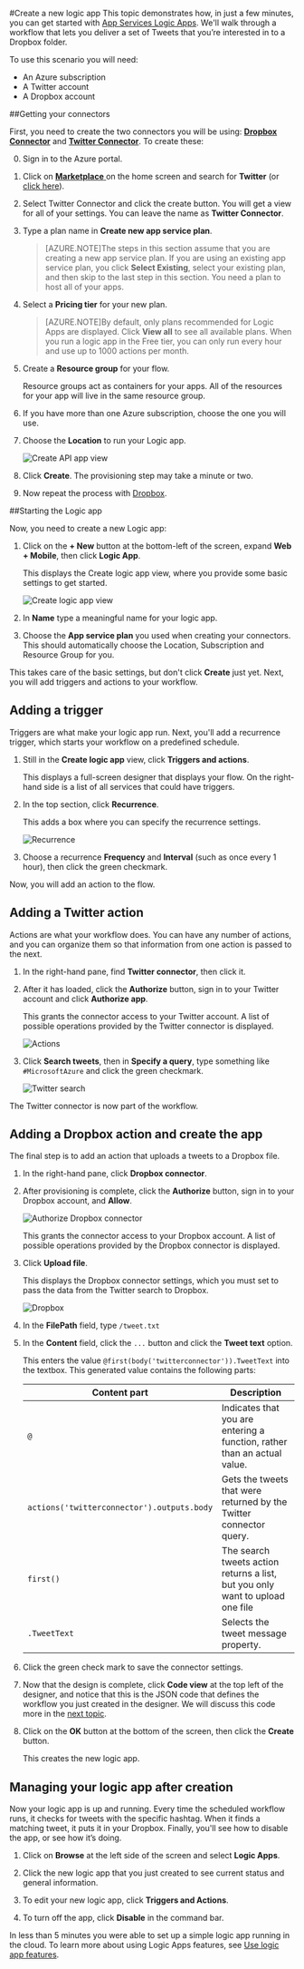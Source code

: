 <properties 
	pageTitle="Create a Logic App" 
	description="Get started with creating a basic Logic App" 
	authors="stepsic-microsoft-com" 
	manager="dwrede" 
	editor="" 
	services="app-service\logic" 
	documentationCenter=""/>

<tags
	ms.service="app-service-logic"
	ms.workload="integration"
	ms.tgt_pltfrm="na"
	ms.devlang="na"
	ms.topic="article"
	ms.date="03/20/2015"
	ms.author="stepsic"/>

#Create a new logic app
This topic demonstrates how, in just a few minutes, you can get started with [App Services Logic Apps](app-service-logic-what-are-logic-apps.md). We'll walk through a workflow that lets you deliver a set of Tweets that you’re interested in to a Dropbox folder.

To use this scenario you will need:

- An Azure subscription
- A Twitter account
- A Dropbox account

<!--- TODO: Add try it now information here -->

##Getting your connectors

First, you need to create the two connectors you will be using: [**Dropbox Connector**](app-service-logic-connector-dropbox.md) and [**Twitter Connector**](app-service-logic-connector-twitter.md). To create these:

0. Sign in to the Azure portal. 

1. Click on [**Marketplace** ](https://portal.azure.com/#blade/HubsExtension/GalleryFeaturedMenuItemBlade/selectedMenuItemId/apiapps) on the home screen and search for **Twitter** (or [click here](https://portal.azure.com/#create/microsoft_com.TwitterConnector.0.2.2)).

2. Select Twitter Connector and click the create button. You will get a view for all of your settings. You can leave the name as **Twitter Connector**.

3. Type a plan name in **Create new app service plan**.
	
	>[AZURE.NOTE]The steps in this section assume that you are creating a new app service plan. If you are using an existing app service plan, you click **Select Existing**, select your existing plan, and then skip to the last step in this section. You need a plan to host all of your apps.
 
4.  Select a **Pricing tier** for your new plan.
 
	>[AZURE.NOTE]By default, only plans recommended for Logic Apps are displayed. Click **View all** to see all available plans. When you run a logic app in the Free tier, you can only run every hour and use up to 1000 actions per month.

5. Create a **Resource group** for your flow. 

	Resource groups act as containers for your apps. All of the resources for your app will live in the same resource group.

6. If you have more than one Azure subscription, choose the one you will use.

7. Choose the **Location** to run your Logic app.

	![Create API app view](./media/app-service-logic-create-a-logic-app/gallery.png)

8. Click **Create**. The provisioning step may take a minute or two. 

9. Now repeat the process with [Dropbox](https://portal.azure.com/#create/microsoft_com.DropboxConnector.0.2.2).

##Starting the Logic app

Now, you need to create a new Logic app:

1. Click on the **+ New** button at the bottom-left of the screen, expand **Web + Mobile**, then click **Logic App**. 

 	This displays the Create logic app view, where you provide some basic settings to get started.

	![Create logic app view](./media/app-service-logic-create-a-logic-app/createlogicapp.png)
	
2. In **Name** type a meaningful name for your logic app.

3. Choose the **App service plan** you used when creating your connectors. This should automatically choose the Location, Subscription and Resource Group for you.

This takes care of the basic settings, but don't click **Create** just yet. Next, you will add triggers and actions to your workflow.

## Adding a trigger

Triggers are what make your logic app run. Next, you'll add a recurrence trigger, which starts your workflow on a predefined schedule.

1. Still in the **Create logic app** view, click **Triggers and actions**. 

	This displays a full-screen designer that displays your flow. On the right-hand side is a list of all services that could have triggers. 

2. In the top section, click **Recurrence**.
	
	This adds a box where you can specify the recurrence settings.

	![Recurrence](./media/app-service-logic-create-a-logic-app/recurrence.png)


4.  Choose a recurrence **Frequency** and **Interval** (such as once every 1 hour), then click the green checkmark.

Now, you will add an action to the flow.

## Adding a Twitter action

Actions are what your workflow does. You can have any number of actions, and you can organize them so that information from one action is passed to the next.

1. In the right-hand pane, find **Twitter connector**, then click it. 


2. After it has loaded, click the **Authorize** button, sign in to your Twitter account and click **Authorize app**. 

	This grants the connector access to your Twitter account. A list of possible operations provided by the Twitter connector is displayed. 

	![Actions](./media/app-service-logic-create-a-logic-app/actions.png)

3. Click **Search tweets**, then in **Specify a query**, type something like `#MicrosoftAzure` and click the green checkmark.

	![Twitter search](./media/app-service-logic-create-a-logic-app/twittersearch.png)

The Twitter connector is now part of the workflow.

## Adding a Dropbox action and create the app

The final step is to add an action that uploads a tweets to a Dropbox file. 

1. In the right-hand pane, click **Dropbox connector**. 
  
2. After provisioning is complete, click the **Authorize** button, sign in to your Dropbox account, and **Allow**.

	![Authorize Dropbox connector](./media/app-service-logic-create-a-logic-app/authorize.png)
	
	This grants the connector access to your Dropbox account. A list of possible operations provided by the Dropbox connector is displayed. 
 
4. Click **Upload file**.  

	This displays the Dropbox connector settings, which you must set to pass the data from the Twitter search to Dropbox.

	![Dropbox](./media/app-service-logic-create-a-logic-app/dropbox.png)

3. In the **FilePath** field, type `/tweet.txt`
  
4. In the **Content** field, click the `...` button and click the **Tweet text** option. 
 
	This enters the value `@first(body('twitterconnector')).TweetText` into the textbox. This generated value contains the following parts:

	Content part                               | Description
	------------------------------------------ | ------------
	 `@`                                       | Indicates that you are entering a function, rather than an actual value.
	`actions('twitterconnector').outputs.body` | Gets the tweets that were returned by the Twitter connector query.
	`first()`                                  | The search tweets action returns a list, but you only want to upload one file
	`.TweetText`                               | Selects the tweet message property.
	
5. Click the green check mark to save the connector settings.

5. Now that the design is complete, click **Code view** at the top left of the designer, and notice that this is the JSON code that defines the workflow you just created in the designer. We will discuss this code more in the [next topic][Use logic app features].

6. Click on the **OK** button at the bottom of the screen, then click the **Create** button. 

	This creates the new logic app.

## Managing your logic app after creation

Now your logic app is up and running. Every time the scheduled workflow runs, it checks for tweets with the  specific hashtag. When it finds a matching tweet, it puts it in your Dropbox. Finally, you'll see how to disable the app, or see how it’s doing. 

1. Click on **Browse** at the left side of the screen and select **Logic Apps**. 
 
2. Click the new logic app that you just created to see current status and general information. 

3. To edit your new logic app, click **Triggers and Actions**. 
 
5. To turn off the app, click **Disable** in the command bar.

In less than 5 minutes you were able to set up a simple logic app running in the cloud. To learn more about using Logic Apps features, see [Use logic app features].

<!-- Shared links -->
[Azure portal]: https://portal.azure.com
[Use logic app features]: app-service-logic-use-logic-app-features.md
